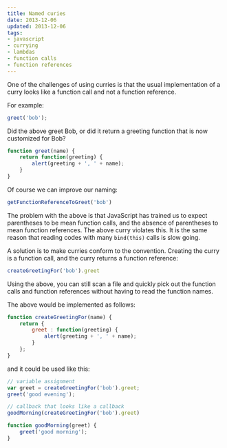 ```yaml
---
title: Named curies
date: 2013-12-06
updated: 2013-12-06
tags:
- javascript
- currying
- lambdas
- function calls
- function references
---
```


One of the challenges of using curries is that the usual implementation of a curry looks like a function call and not a
function reference.

For example:

```javascript
greet('bob');
```

Did the above greet Bob, or did it return a greeting function that is now customized for Bob?

```javascript
function greet(name) {
    return function(greeting) {
        alert(greeting + ', ' + name);
    }
}
```

Of course we can improve our naming:

```javascript
getFunctionReferenceToGreet('bob')
```

The problem with the above is that JavaScript has trained us to expect parentheses to be mean function calls, and
the absence of parentheses to mean function references. The above curry violates this. It is the same reason that reading
codes with many `bind(this)` calls is slow going.

A solution is to make curries conform to the convention. Creating the curry is a function call, and the curry returns a
function reference:

```javascript
createGreetingFor('bob').greet
```

Using the above, you can still scan a file and quickly pick out the function calls and function references without
having to read the function names.

The above would be implemented as follows:

```javascript
function createGreetingFor(name) {
    return {
        greet : function(greeting) {
            alert(greeting + ', ' + name);
        }
    };
}
```

and it could be used like this:

```javascript
// variable assignment
var greet = createGreetingFor('bob').greet;
greet('good evening');

// callback that looks like a callback
goodMorning(createGreetingFor('bob').greet)

function goodMorning(greet) {
    greet('good morning');
}
```


